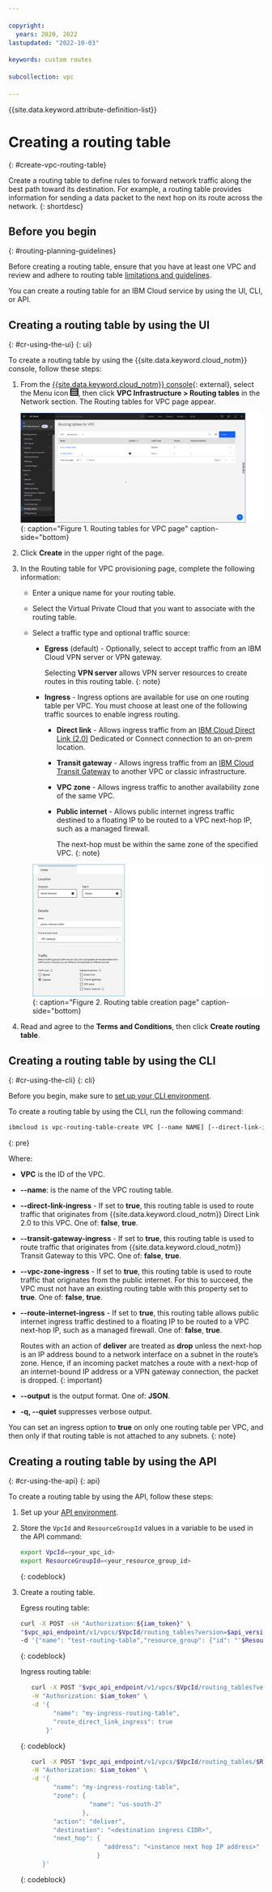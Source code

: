```yaml
---

copyright:
  years: 2020, 2022
lastupdated: "2022-10-03"

keywords: custom routes

subcollection: vpc

---
```


{{site.data.keyword.attribute-definition-list}}

# Creating a routing table
{: #create-vpc-routing-table}

Create a routing table to define rules to forward network traffic along the best path toward its destination. For example, a routing table provides information for sending a data packet to the next hop on its route across the network.
{: shortdesc}

## Before you begin
{: #routing-planning-guidelines}

Before creating a routing table, ensure that you have at least one VPC and review and adhere to routing table [limitations and guidelines](/docs/vpc?topic=vpc-about-custom-routes&interface=ui#limitations-custom-routes).

You can create a routing table for an IBM Cloud service by using the UI, CLI, or API. 

## Creating a routing table by using the UI
{: #cr-using-the-ui}
{: ui}

To create a routing table by using the {{site.data.keyword.cloud_notm}} console, follow these steps:

1. From the [{{site.data.keyword.cloud_notm}} console](/login){: external}, select the Menu icon ![Menu icon](/images/menu_icon.png), then click **VPC Infrastructure > Routing tables** in the Network section. The Routing tables for VPC page appear.

   ![Routing tables for VPC page](./images/cr-routing-tables-page.png){: caption="Figure 1. Routing tables for VPC page" caption-side="bottom}

1. Click **Create** in the upper right of the page.
1. In the Routing table for VPC provisioning page, complete the following information:

   * Enter a unique name for your routing table.
   * Select the Virtual Private Cloud that you want to associate with the routing table.
   * Select a traffic type and optional traffic source:

      * **Egress** (default) - Optionally, select to accept traffic from an IBM Cloud VPN server or VPN gateway. 

         Selecting **VPN server** allows VPN server resources to create routes in this routing table.
         {: note}
         
      * **Ingress** - Ingress options are available for use on one routing table per VPC. You must choose at least one of the following traffic sources to enable ingress routing.
       
         * **Direct link** - Allows ingress traffic from an [IBM Cloud Direct Link (2.0)](/docs/dl?topic=dl-get-started-with-ibm-cloud-dl) Dedicated or Connect connection to an on-prem location. 
         * **Transit gateway** - Allows ingress traffic from an [IBM Cloud Transit Gateway](/docs/transit-gateway?topic=transit-gateway-getting-started) to another VPC or classic infrastructure.
         * **VPC zone** - Allows ingress traffic to another availability zone of the same VPC.
         * **Public internet** - Allows public internet ingress traffic destined to a floating IP to be routed to a VPC next-hop IP, such as a managed firewall.
            
            The next-hop must be within the same zone of the specified VPC.
            {: note}

      ![Routing table creation page](./images/cr-create-routing-table.png){: caption="Figure 2. Routing table creation page" caption-side="bottom}

1. Read and agree to the **Terms and Conditions**, then click **Create routing table**.  

## Creating a routing table by using the CLI
{: #cr-using-the-cli}
{: cli}

Before you begin, make sure to [set up your CLI environment](/docs/vpc?topic=vpc-infrastructure-cli-plugin-vpc-reference).

To create a routing table by using the CLI, run the following command:

```sh
ibmcloud is vpc-routing-table-create VPC [--name NAME] [--direct-link-ingress false | true] [--transit-gateway-ingress false | true] [--vpc-zone-ingress false | true] [--public-internet-ingress false | true] [--output JSON] [-q, --quiet]
```
{: pre}

Where:

- **VPC** is the ID of the VPC.
- **--name**: is the name of the VPC routing table.
- **--direct-link-ingress** - If set to **true**, this routing table is used to route traffic that originates from {{site.data.keyword.cloud_notm}} Direct Link 2.0 to this VPC. One of: **false**, **true**.
- **--transit-gateway-ingress** - If set to **true**, this routing table is used to route traffic that originates from {{site.data.keyword.cloud_notm}} Transit Gateway to this VPC. One of: **false**, **true**.
- **--vpc-zone-ingress** - If set to **true**, this routing table is used to route traffic that originates from the public internet. For this to succeed, the VPC must not have an existing routing table with this property set to **true**. One of: **false**, **true**.
- **--route-internet-ingress** - If set to **true**, this routing table allows public internet ingress traffic destined to a floating IP to be routed to a VPC next-hop IP, such as a managed firewall. One of: **false**, **true**.

   Routes with an action of **deliver** are treated as **drop** unless the next-hop is an IP address bound to a network interface on a subnet in the route’s zone. Hence, if an incoming packet matches a route with a next-hop of an internet-bound IP address or a VPN gateway connection, the packet is dropped.
   {: important}

- **--output** is the output format. One of: **JSON**.
- **-q, --quiet** suppresses verbose output.

You can set an ingress option to **true** on only one routing table per VPC, and then only if that routing table is not attached to any subnets.
{: note}

## Creating a routing table by using the API
{: #cr-using-the-api}
{: api}

To create a routing table by using the API, follow these steps:

1. Set up your [API environment](/docs/vpc?topic=vpc-set-up-environment#api-prerequisites-setup).
1. Store the `VpcId` and `ResourceGroupId` values in a variable to be used in the API command:

    ```sh
    export VpcId=<your_vpc_id>
    export ResourceGroupId=<your_resource_group_id>
    ```
    {: codeblock}

1.  Create a routing table.

    Egress routing table:

    ```sh
    curl -X POST -sH "Authorization:${iam_token}" \
    "$vpc_api_endpoint/v1/vpcs/$VpcId/routing_tables?version=$api_version&generation=2" \
    -d '{"name": "test-routing-table","resource_group": {"id": "'$ResourceGroupId'"}}'
    ```
    {: codeblock}

    Ingress routing table:   

    ```sh
       curl -X POST "$vpc_api_endpoint/v1/vpcs/$VpcId/routing_tables?version=$api_version&generation=2" \
       -H "Authorization: $iam_token" \
       -d '{
             "name": "my-ingress-routing-table",
             "route_direct_link_ingress": true
           }'
    ```
    {: codeblock}

    ```sh
       curl -X POST "$vpc_api_endpoint/v1/vpcs/$VpcId/routing_tables/$RoutingTableId/routes?version=$api_version&generation=2" \
       -H "Authorization: $iam_token" \
       -d '{
             "name": "my-ingress-routing-table",
             "zone": {
                       "name": "us-south-2"
                     },
             "action": "deliver",
             "destination": "<destination ingress CIDR>",
             "next_hop": {
                           "address": "<instance next hop IP address>"
                         }
          }'
    ```
    {: codeblock}
    